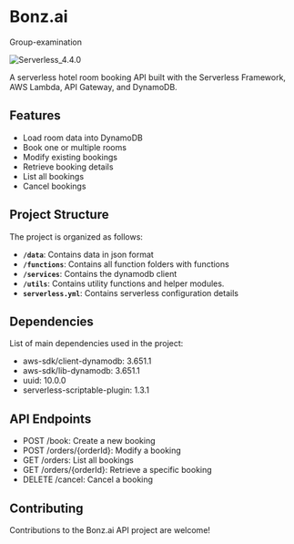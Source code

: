 # Bonz.ai
Group-examination

![Serverless_4.4.0](https://img.shields.io/badge/Serverless_4.4.0-red)

A serverless hotel room booking API built with the Serverless Framework, AWS Lambda, API Gateway, and DynamoDB.

## Features

- Load room data into DynamoDB
- Book one or multiple rooms
- Modify existing bookings
- Retrieve booking details
- List all bookings
- Cancel bookings

## Project Structure

The project is organized as follows:
- **`/data`**: Contains data in json format
- **`/functions`**: Contains all function folders with functions
- **`/services`**: Contains the dynamodb client
- **`/utils`**: Contains utility functions and helper modules.
- **`serverless.yml`**: Contains serverless configuration details

## Dependencies

List of main dependencies used in the project:

- aws-sdk/client-dynamodb: 3.651.1
- aws-sdk/lib-dynamodb: 3.651.1
- uuid: 10.0.0
- serverless-scriptable-plugin: 1.3.1

## API Endpoints

- POST /book: Create a new booking
- POST /orders/{orderId}: Modify a booking
- GET /orders: List all bookings
- GET /orders/{orderId}: Retrieve a specific booking
- DELETE /cancel: Cancel a booking

## Contributing

Contributions to the Bonz.ai API project are welcome!

